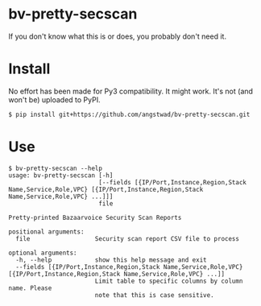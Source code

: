 # bv-pretty-secscan

If you don't know what this is or does, you probably don't need it.

# Install

No effort has been made for Py3 compatibility.  It might work.  It's not (and won't be) uploaded to PyPI.

```bash
$ pip install git+https://github.com/angstwad/bv-pretty-secscan.git
```

# Use

```
$ bv-pretty-secscan --help
usage: bv-pretty-secscan [-h]
                         [--fields [{IP/Port,Instance,Region,Stack Name,Service,Role,VPC} [{IP/Port,Instance,Region,Stack Name,Service,Role,VPC} ...]]]
                         file

Pretty-printed Bazaarvoice Security Scan Reports

positional arguments:
  file                  Security scan report CSV file to process

optional arguments:
  -h, --help            show this help message and exit
  --fields [{IP/Port,Instance,Region,Stack Name,Service,Role,VPC} [{IP/Port,Instance,Region,Stack Name,Service,Role,VPC} ...]]
                        Limit table to specific columns by column name. Please
                        note that this is case sensitive.
```
